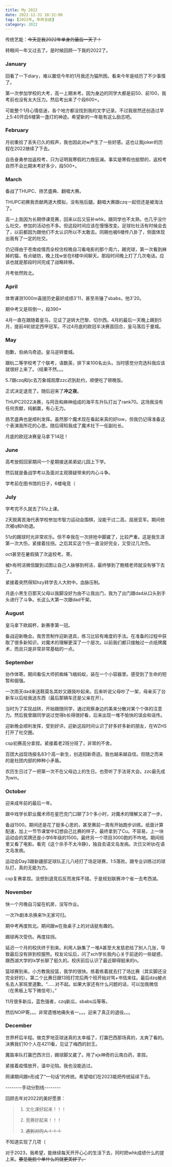 ```yaml
---
title: My 2022
date: 2022-12-31 10:32:00
tag: [2022年, 年终总结]
category: 2022
---
```


传统艺能：~~今天是我2022年单身的最后一天了！~~

转眼间一年又过去了。是时候回顾一下我的2022了。

### January

回看了一下diary，难以置信今年的1月我还为猫所困。看来今年是经历了不少事情了。

第一次参加学校的大考，高一上期末考。因为身边的同学大都是前50、前100，我考前也没有太大压力。然后考出来了个段600+。

可能整个1月心情低迷，各个地方都没找到我的文字记录。不过我居然还创造过早上5:40开启6楼第一盏灯的神迹。希望新的一年能有这么励志吧。

### February

月初重拾了丢失已久的假声，我也因此对w产生了一些好感。这也让我joker的历程在2022继续了下去。

自告奋勇参加返校考，只为证明我寒假的力挽狂澜。事实是寒假也挺颓的，返校考自然不会比期末考好多少，段500+。

### March

备战了THUPC、扬艺盛典、翻唱大赛。

THUPC初赛我贡献两道大模拟，没有拖后腿。翻唱大赛跟czq一起但还是被淘汰了。

高一上我因为长期停课竞赛，回来以后又狂补whk，跟同学也不太熟，也几乎没什么社交，参加的活动也不多。但这段时间应该在慢慢改变。足球社社活有时候会去了，以前都因为跟他们不太认识所以不太敢去。同期也被6楼传八卦了，侧面体现出我有了一定的社交。

仍记得由于苍南疫情而全校住校晚自习看电影的那个周六，踢完球，第一次看到麻掉的猫，有点破防，晚上找w坐在6楼中间聊天。那段时间晚上打了几次电话。应该也就是那段时间完成了战略转移。

月考依然败北。

### April

体育课测1000m喜提历史最好成绩3'11，甚至吊锤了sbabs，他3'20。

期中考又是班倒一，段390+

4月一直在跟随着皇马，见证了逆转大巴黎、切尔西。4月的最后一天晚上踢到5月，提前4轮锁定西甲冠军。不过4月底的欧冠半决赛首回合，皇马落后于曼城。

### May

抱歉，伯纳乌奇迹。皇马逆转曼城。

跟杭二等学校考了个联考，语数英，排下来100名出头。当时感觉分完选科我应该就很好上来了。（结果不然。。。

5.7跟czq和ljc去万象城观摩zzc迟到赴约，顺便吃了顿晚饭。

正式决定退竞了。随后迎来了**冲之夜**。

THUPC2022决赛，与阿丑和麻神组成的海平东升队打出了rank70。这场我没有任何贡献，纯躺赢，有心无力。

扬艺盛典也是顺利发挥。虽然那个魔术现在看起来真的好low，但我仍记得准备这个表演我所花的心思。随后得知我成了魔术社下一任副社长。

月底的欧冠决赛皇马拿下14冠！

### June

高考放假回家期间一个星期接送弟弟幼儿园上下学。

然后就是备战学考以及面对主观猜疑带来的内心斗争。

学考前在图书馆的日子，6楼电竞（

### July

学考完不久就去了51z上课。

2天脱离苦海代表学校参加市智力运动会围棋，没能干过二高，屈居亚军。期间依次被q和h劝退。

51z的踢球时光非常欢乐。但不幸我在一次拼抢中脚崴了，比较严重。这是我生涯第一次大伤，紧接着拄拐。之后其实这个伤一直没好完全，又受过几次伤。

oct甚至在暑假搞了次返校考。寄。

被h有柯洁微信酸到试图让自己人脉够到柯洁，最终够到了鲍橒老师就没有够下去了。

紧接着突然得知hzy转学去人大附中。血脉压制。

月底小黑生日那天父母以我脚没好为由不让我出门，我为了出门跟dad从口头到手头进行了斗争。长这么大第一次跟dad干架。

### August

皇马拿下欧超杯，新赛季第一冠。

备战迎新晚会。我苦苦制作迎新道具，练习比较有难度的手法。在准备的过程中获取了很多新知识，对魔术的理解更深了一个层次。以前我们都只接触过一点纸牌魔术，而且只是非常非常基础的一点。

### September

协作体寄。期间看伍大师抓蜘蛛飞蛾蚂蚁，装在一个小容器里。感受到了生命的短暂和倔强。

一次雨天dad来送鞋莫名其妙又跟我吵起来。后来听说父母吵了一架，母亲买了台新车以后给我送东西（最后那辆车还是父亲在开）。

当时为了实现战转，开始跟随同学，通过观察身边的美来分散对某个个体的注意力。然后我曾跟同学说过觉得b长得很好看，后来出现一堆不愉快的误会和谣传。

迎新晚会顺利发挥，受到好评。迎新这段时间认识了好多好多新的朋友，在WZHS打开了社交圈。

csp初赛高分拿捏。紧接着老2班分班了，非常的不舍。

百团大战现场报名83个高一新生，创造招新奇迹。我也越来越自信。但随之而来的是社团内部的种种小矛盾。

农历生日过了一把第一次不在父母边上的生日。也旁听了手法哥大会。zzc最先成为win。

### October

迎来成年前的最后一年。

跟中戏学长职业魔术师在星巴克门口聊了3个多小时，对魔术的理解又进了一步。

备战1500。期间还是花了挺多心思的，甚至赛前一周有开始跑步训练。纸面计算配速，加上一节节课堂中幻想自己比赛的样子。最终拿到了Cu。不容易，上一块运动会的奖牌还是小学6年级的1500。最终另一个项目3000跑的不咋地。期间班里又看了电影。看完《这个杀手不太冷静》，独自去语文岛发病。次日又听ljb在语文岛发病。

运动会Day3跟新疆部足球队正儿八经打了场足球赛，1:5落败。跟专业训练过的球队打，真的无能为力。

csp复赛拿捏。没想到退竞后反而发挥不错。于是规划联赛冲个省一去考西湖。

### November

快一个月晚自习留在机房，没写作业。

一次7h剧本杀换来1h无家可归。

期中考再度败北。期间跟w在我桌子上的对话挺有趣的。

踢球再次受伤。再度拄拐。

延迟一个月的校庆终于到来。利用人脉集了一堆A甚至大发慈悲给了别人几张，导致最后没有排到校服熊。校友论坛后，问了xch学长我内心关于前途的一些疑惑，跟西湖大学的lx学长聊了挺久的。校庆前后认识了最近聊得挺来的n。

篮球赛到来。小方教我投篮，我学的很快。练着练着就去打了场比赛（其实脚还没完全好的）。第二个比赛日跟13班打完后两个班开始对骂+书信来往。最后dzq被点名去人家班里道歉。“……对不起。如果大家还有什么问题的话，可以加我微信（在黑板上写下微信号）。”

11月很多新瓜，蓝色强者，czq新瓜，sbabs瓜等等。

然后NOIP寄。。。非常遗憾地痛失省一。。。迎来了真正的退役。。。

### December

世界杯后半程。做克罗地亚球迷真的太幸福了，打赢巴西那场真的，太爽了看的。决赛我们10个人在4211看，见证了梅西的封王。

魔笛率队打赢巴西次日，踢球脚又崴了。用了xjx神奇的云南白药，拿捏。

紧接着疫情放开，温中沦陷。我也没能逃过。

网课期间跟n形成了“一句话”的传统。希望咱们在2023能把传统延续下去。

--------手动分割线--------

回顾去年对2022的美好愿景：

> 1. 文化课好起来！！！
>
> 1. 竞赛好起来！！！
>
> 1. ~~遇到对的人！！！~~

不知道实现了几项（

对于2023，我希望，能继续每天开开心心的生活下去，同时把whk成绩什么的提上来。~~要是能脱个单什么的就更美好了。~~